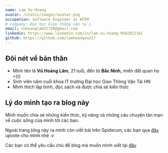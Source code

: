 ```yaml
---
name: Lam Vu Hoang
avatar: /static/images/avatar.png
occupation: Software Engineer at KPIM
# company: Đại học Giao thông vận tải
email: vuhoanglam21720@gmail.com
linkedin: https://www.linkedin.com/in/lam-vu-hoang-958202216/
github: https://github.com/lamhoangvu217
---
```


## Đôi nét về bản thân

- Mình tên là **Vũ Hoàng Lâm**, 21 tuổi, đến từ **Bắc Ninh**, miền đất quan họ =)))
- Sinh viên năm cuối khoa IT trường Đại học Giao Thông Vận Tải HN
- Mình thích lập trình, đọc sách và được chia sẻ kiến thức

## Lý do mình tạo ra blog này

Mình muốn chia sẻ những kiến thức, kỹ năng và những câu chuyện tản mạn về cuộc sống của mình tới các bạn.

Ngoài trang blog này ra mình còn viết bài trên Spiderum, các bạn qua [đây](https://spiderum.com/nguoi-dung/lamvuhoang) upvote cho mình nhé :v

Các bạn có thể yêu cầu chủ đề blog mà muốn mình viết tại [đây](https://tally.so/r/3xQO9w)
